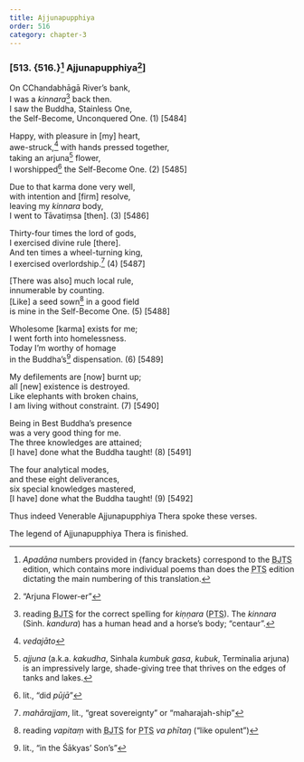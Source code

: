 ```yaml
---
title: Ajjunapupphiya
order: 516
category: chapter-3
---
```


### \[513. {516.}[^1] Ajjunapupphiya[^2]\]

On <span class="diacritics" data-state="on">C</span><span class="no-diacritics" data-state="off">Ch</span>andabhāgā River’s bank,  
I was a *kinnara*[^3] back then.  
I saw the Buddha, Stainless One,  
the Self-Become, Unconquered One. (1) \[5484\]

Happy, with pleasure in \[my\] heart,  
awe-struck,[^4] with hands pressed together,  
taking an arjuna[^5] flower,  
I worshipped[^6] the Self-Become One. (2) \[5485\]

Due to that karma done very well,  
with intention and \[firm\] resolve,  
leaving my *kinnara* body,  
I went to Tāvatiṃsa \[then\]. (3) \[5486\]

Thirty-four times the lord of gods,  
I exercised divine rule \[there\].  
And ten times a wheel-turning king,  
I exercised overlordship.[^7] (4) \[5487\]

\[There was also\] much local rule,  
innumerable by counting.  
\[Like\] a seed sown[^8] in a good field  
is mine in the Self-Become One. (5) \[5488\]

Wholesome \[karma\] exists for me;  
I went forth into homelessness.  
Today I’m worthy of homage  
in the Buddha’s[^9] dispensation. (6) \[5489\]

My defilements are \[now\] burnt up;  
all \[new\] existence is destroyed.  
Like elephants with broken chains,  
I am living without constraint. (7) \[5490\]

Being in Best Buddha’s presence  
was a very good thing for me.  
The three knowledges are attained;  
\[I have\] done what the Buddha taught! (8) \[5491\]

The four analytical modes,  
and these eight deliverances,  
six special knowledges mastered,  
\[I have\] done what the Buddha taught! (9) \[5492\]

Thus indeed Venerable Ajjunapupphiya Thera spoke these verses.

The legend of Ajjunapupphiya Thera is finished.

[^1]: *Apadāna* numbers provided in {fancy brackets} correspond to the <abbr title="Buddha Jayanthi Tripitaka Series">BJTS</abbr> edition, which contains more individual poems than does the <abbr title="Pali Text Society">PTS</abbr> edition dictating the main numbering of this translation.

[^2]: “Arjuna Flower-er”

[^3]: reading <abbr title="Buddha Jayanthi Tripitaka Series">BJTS</abbr> for the correct spelling for *kiṇṇara* (<abbr title="Pali Text Society">PTS</abbr>). The *kinnara* (Sinh. *kandura*) has a human head and a horse’s body; “centaur”.

[^4]: *vedajāto*

[^5]: *ajjuna* (a.k.a. *kakudha*, Sinhala *kumbuk gasa*, *kubuk*, Terminalia arjuna) is an impressively large, shade-giving tree that thrives on the edges of tanks and lakes.

[^6]: lit., “did *pūjā*”

[^7]: *mahārajjam*, lit., “great sovereignty” or “maharajah-ship”

[^8]: reading *vapitaṃ* with <abbr title="Buddha Jayanthi Tripitaka Series">BJTS</abbr> for <abbr title="Pali Text Society">PTS</abbr> *va phītaŋ* (“like opulent”)

[^9]: lit., “in the Śākyas’ Son’s”
